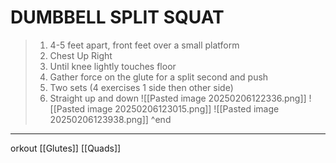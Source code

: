 # DUMBBELL SPLIT SQUAT
>1. 4-5 feet apart, front feet over a small platform
>2. Chest Up Right
>3. Until knee lightly touches floor
>4. Gather force on the glute  for a split second and push 
>5. Two sets (4 exercises 1 side then other side)
>6. Straight up and down
>![[Pasted image 20250206122336.png]]
>![[Pasted image 20250206123015.png]]
>![[Pasted image 20250206123938.png]]
^end
- - - 
orkout [[Glutes]] [[Quads]]